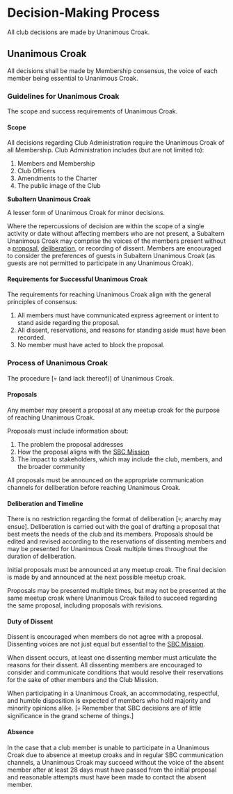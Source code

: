 # Decision-Making Process

All club decisions are made by Unanimous Croak.

## Unanimous Croak

All decisions shall be made by Membership consensus, the voice of each member being essential to Unanimous Croak.

### Guidelines for Unanimous Croak

The scope and success requirements of Unanimous Croak.

#### Scope

All decisions regarding Club Administration require the Unanimous Croak of all Membership. Club Administration includes (but are not limited to):

1. Members and Membership
2. Club Officers
3. Amendments to the Charter
4. The public image of the Club

**Subaltern Unanimous Croak**

A lesser form of Unanimous Croak for minor decisions.

Where the repercussions of decision are within the scope of a single activity or date without affecting members who are not present, a Subaltern Unanimous Croak may comprise the voices of the members present without a [proposal](https://docs.google.com/document/d/1XernRVKe4QxJDk0ka3EtGjtw3ZFzgvzVMG3F9Dj3Wpg/edit#heading=h.gyq3u3fysd32), [deliberation](https://docs.google.com/document/d/1XernRVKe4QxJDk0ka3EtGjtw3ZFzgvzVMG3F9Dj3Wpg/edit#heading=h.p206niu33zr0), or recording of dissent. Members are encouraged to consider the preferences of guests in Subaltern Unanimous Croak (as guests are not permitted to participate in any Unanimous Croak).

#### Requirements for Successful Unanimous Croak

The requirements for reaching Unanimous Croak align with the general principles of consensus:

1. All members must have communicated express agreement or intent to stand aside regarding the proposal.
2. All dissent, reservations, and reasons for standing aside must have been recorded.
3. No member must have acted to block the proposal.

### Process of Unanimous Croak

The procedure \[💀 (and lack thereof)] of Unanimous Croak.

#### Proposals

Any member may present a proposal at any meetup croak for the purpose of reaching Unanimous Croak.

Proposals must include information about:

1. The problem the proposal addresses
2. How the proposal aligns with the [SBC Mission](https://docs.google.com/document/d/1rYzyi2lL5mu1zZwvimI\_48eSwcOZSUxjt-ZNeum5QcY/edit#heading=h.qa5ndbktrlt4)
3. The impact to stakeholders, which may include the club, members, and the broader community

All proposals must be announced on the appropriate communication channels for deliberation before reaching Unanimous Croak.

#### Deliberation and Timeline

There is no restriction regarding the format of deliberation \[💀; anarchy may ensue]. Deliberation is carried out with the goal of drafting a proposal that best meets the needs of the club and its members. Proposals should be edited and revised according to the reservations of dissenting members and may be presented for Unanimous Croak multiple times throughout the duration of deliberation.

Initial proposals must be announced at any meetup croak. The final decision is made by and announced at the next possible meetup croak.

Proposals may be presented multiple times, but may not be presented at the same meetup croak where Unanimous Croak failed to succeed regarding the same proposal, including proposals with revisions.

#### Duty of Dissent

Dissent is encouraged when members do not agree with a proposal. Dissenting voices are not just equal but essential to the [SBC Mission](https://docs.google.com/document/d/1rYzyi2lL5mu1zZwvimI\_48eSwcOZSUxjt-ZNeum5QcY/edit#heading=h.qa5ndbktrlt4).

When dissent occurs, at least one dissenting member must articulate the reasons for their dissent. All dissenting members are encouraged to consider and communicate conditions that would resolve their reservations for the sake of other members and the Club Mission.

When participating in a Unanimous Croak, an accommodating, respectful, and humble disposition is expected of members who hold majority and minority opinions alike. \[💀 Remember that SBC decisions are of little significance in the grand scheme of things.]

#### Absence&#x20;

In the case that a club member is unable to participate in a Unanimous Croak due to absence at meetup croaks and in regular SBC communication channels, a Unanimous Croak may succeed without the voice of the absent member after at least 28 days must have passed from the initial proposal and reasonable attempts must have been made to contact the absent member.

